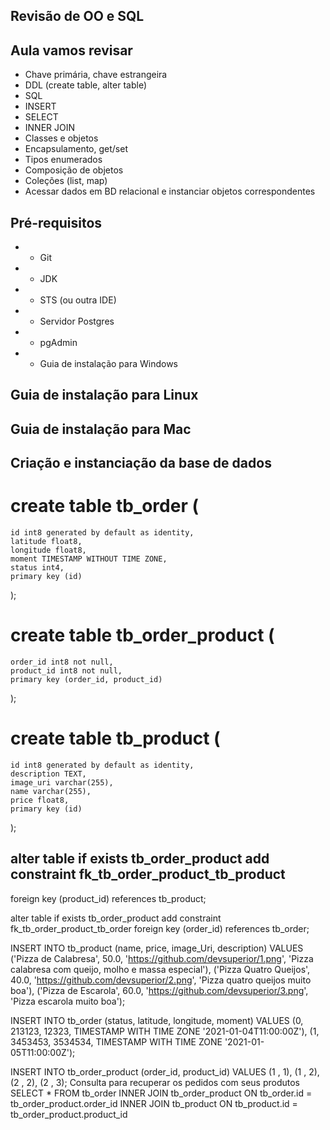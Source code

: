 ## Revisão de OO e SQL

## Aula vamos revisar

* Chave primária, chave estrangeira
* DDL (create table, alter table)
* SQL
* INSERT
* SELECT
* INNER JOIN
* Classes e objetos
* Encapsulamento, get/set
* Tipos enumerados
* Composição de objetos
* Coleções (list, map)
* Acessar dados em BD relacional e instanciar objetos correspondentes

## Pré-requisitos

* * Git
* * JDK
* * STS (ou outra IDE)
* * Servidor Postgres
* * pgAdmin
* * Guia de instalação para Windows

## Guia de instalação para Linux 
    
## Guia de instalação para Mac

## Criação e instanciação da base de dados

#  create table tb_order (
    id int8 generated by default as identity, 
    latitude float8, 
    longitude float8, 
    moment TIMESTAMP WITHOUT TIME ZONE, 
    status int4, 
    primary key (id)
);

#  create table tb_order_product (
    order_id int8 not null, 
    product_id int8 not null, 
    primary key (order_id, product_id)
);

#  create table tb_product (
    id int8 generated by default as identity, 
    description TEXT, 
    image_uri varchar(255), 
    name varchar(255), 
    price float8, 
    primary key (id)
);  


##  alter table if exists tb_order_product add constraint fk_tb_order_product_tb_product 
foreign key (product_id) references tb_product;

alter table if exists tb_order_product add constraint fk_tb_order_product_tb_order 
foreign key (order_id) references tb_order;

INSERT INTO tb_product (name, price, image_Uri, description) VALUES 
('Pizza de Calabresa', 50.0, 'https://github.com/devsuperior/1.png', 'Pizza calabresa com queijo, molho e massa especial'),
('Pizza Quatro Queijos', 40.0, 'https://github.com/devsuperior/2.png', 'Pizza quatro queijos muito boa'),
('Pizza de Escarola', 60.0, 'https://github.com/devsuperior/3.png', 'Pizza escarola muito boa');

INSERT INTO tb_order (status, latitude, longitude, moment) VALUES 
(0, 213123, 12323, TIMESTAMP WITH TIME ZONE '2021-01-04T11:00:00Z'),
(1, 3453453, 3534534, TIMESTAMP WITH TIME ZONE '2021-01-05T11:00:00Z');

INSERT INTO tb_order_product (order_id, product_id) VALUES 
(1 , 1),
(1 , 2),
(2 , 2),
(2 , 3);
Consulta para recuperar os pedidos com seus produtos
SELECT * FROM tb_order
INNER JOIN tb_order_product ON tb_order.id = tb_order_product.order_id
INNER JOIN tb_product ON tb_product.id = tb_order_product.product_id
